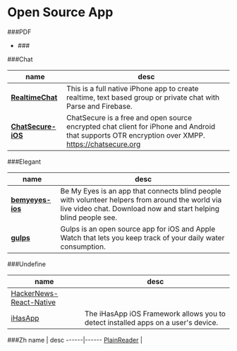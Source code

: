 # Open Source App

###PDF

* ###[]()


###Chat

| name | desc |
|------|------|
| **[RealtimeChat](https://github.com/relatedcode/RealtimeChat)** |This is a full native iPhone app to create realtime, text based group or private chat with Parse and Firebase.
|**[ChatSecure-iOS](https://github.com/ChatSecure/ChatSecure-iOS)**|ChatSecure is a free and open source encrypted chat client for iPhone and Android that supports OTR encryption over XMPP. <https://chatsecure.org>|

###Elegant

| name | desc |
|------|------|
|**[bemyeyes-ios](https://github.com/bemyeyes/bemyeyes-ios)** | Be My Eyes is an app that connects blind people with volunteer helpers from around the world via live video chat. Download now and start helping blind people see.|
|**[gulps](https://github.com/FancyPixel/gulps)**|Gulps is an open source app for iOS and Apple Watch that lets you keep track of your daily water consumption.|


###Undefine

 name | desc
------|------
[HackerNews-React-Native](https://github.com/iSimar/HackerNews-React-Native) |
[iHasApp](https://github.com/danielamitay/iHasApp) | The iHasApp iOS Framework allows you to detect installed apps on a user's device.


###Zh
 name | desc
------|------
[PlainReader](https://github.com/guojiubo/PlainReader) |
